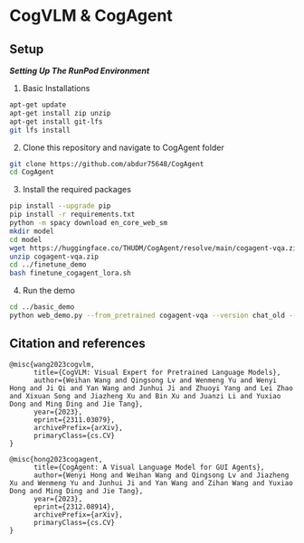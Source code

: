 # CogVLM & CogAgent

## Setup

***Setting Up The RunPod Environment***

1. Basic Installations
```bash
apt-get update
apt-get install zip unzip
apt-get install git-lfs
git lfs install
```

2. Clone this repository and navigate to CogAgent folder
```bash
git clone https://github.com/abdur75648/CogAgent
cd CogAgent
```

3. Install the required packages
```bash
pip install --upgrade pip
pip install -r requirements.txt
python -m spacy download en_core_web_sm
mkdir model
cd model
wget https://huggingface.co/THUDM/CogAgent/resolve/main/cogagent-vqa.zip?download=true -O cogagent-vqa.zip
unzip cogagent-vqa.zip
cd ../finetune_demo
bash finetune_cogagent_lora.sh
```

4. Run the demo
```bash
cd ../basic_demo
python web_demo.py --from_pretrained cogagent-vqa --version chat_old --bf16
```


## Citation and references

```
@misc{wang2023cogvlm,
      title={CogVLM: Visual Expert for Pretrained Language Models}, 
      author={Weihan Wang and Qingsong Lv and Wenmeng Yu and Wenyi Hong and Ji Qi and Yan Wang and Junhui Ji and Zhuoyi Yang and Lei Zhao and Xixuan Song and Jiazheng Xu and Bin Xu and Juanzi Li and Yuxiao Dong and Ming Ding and Jie Tang},
      year={2023},
      eprint={2311.03079},
      archivePrefix={arXiv},
      primaryClass={cs.CV}
}

@misc{hong2023cogagent,
      title={CogAgent: A Visual Language Model for GUI Agents}, 
      author={Wenyi Hong and Weihan Wang and Qingsong Lv and Jiazheng Xu and Wenmeng Yu and Junhui Ji and Yan Wang and Zihan Wang and Yuxiao Dong and Ming Ding and Jie Tang},
      year={2023},
      eprint={2312.08914},
      archivePrefix={arXiv},
      primaryClass={cs.CV}
}

```
